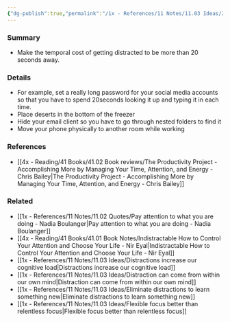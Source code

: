 ```yaml
---
{"dg-publish":true,"permalink":"/1x - References/11 Notes/11.03 Ideas/20 second rule to reduce distractions/","title":"20 second rule to reduce distractions","noteIcon":""}
---
```



### Summary
- Make the temporal cost of getting distracted to be more than 20 seconds away.

### Details
- For example, set a really long password for your social media accounts so that you have to spend 20seconds looking it up and typing it in each time.
- Place deserts in the bottom of the freezer
- Hide your email client so you have to go through nested folders to find it
- Move your phone physically to another room while working

### References
- [[4x - Reading/41 Books/41.02 Book reviews/The Productivity Project - Accomplishing More by Managing Your Time, Attention, and Energy - Chris Bailey\|The Productivity Project - Accomplishing More by Managing Your Time, Attention, and Energy - Chris Bailey]]

### Related
- [[1x - References/11 Notes/11.02 Quotes/Pay attention to what you are doing - Nadia Boulanger\|Pay attention to what you are doing - Nadia Boulanger]]
- [[4x - Reading/41 Books/41.01 Book Notes/Indistractable How to Control Your Attention and Choose Your Life - Nir Eyal\|Indistractable How to Control Your Attention and Choose Your Life - Nir Eyal]]
- [[1x - References/11 Notes/11.03 Ideas/Distractions increase our cognitive load\|Distractions increase our cognitive load]]
- [[1x - References/11 Notes/11.03 Ideas/Distraction can come from within our own mind\|Distraction can come from within our own mind]]
- [[1x - References/11 Notes/11.03 Ideas/Eliminate distractions to learn something new\|Eliminate distractions to learn something new]]
- [[1x - References/11 Notes/11.03 Ideas/Flexible focus better than relentless focus\|Flexible focus better than relentless focus]]